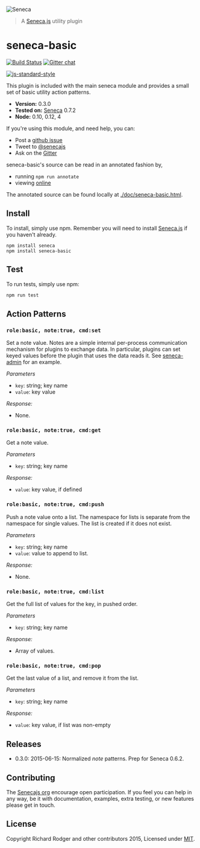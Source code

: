 ![Seneca](http://senecajs.org/files/assets/seneca-logo.png)
> A [Seneca.js][] utility plugin

# seneca-basic 
[![Build Status][travis-badge]][travis-url]
[![Gitter chat][gitter-badge]][gitter-url]

[![js-standard-style][standard-badge]][standard-style]

This plugin is included with the main seneca module and provides a
small set of basic utility action patterns.

- __Version:__ 0.3.0
- __Tested on:__ [Seneca](//github.com/rjrodger/seneca) 0.7.2
- __Node:__ 0.10, 0.12, 4

If you're using this module, and need help, you can:

- Post a [github issue](//github.com/rjrodger/seneca-basic/issues)
- Tweet to [@senecajs](http://twitter.com/senecajs)
- Ask on the [Gitter][gitter-url]

seneca-basic's source can be read in an annotated fashion by,
- running `npm run annotate`
- viewing [online](http://rjrodger.github.io/seneca-basic/doc/basic.html)

The annotated source can be found locally at [./doc/seneca-basic.html]().

## Install

To install, simply use npm. Remember you will need to install [Seneca.js] if you haven't already.

```
npm install seneca
npm install seneca-basic
```

## Test  

To run tests, simply use npm:

```sh
npm run test
```

## Action Patterns

### `role:basic, note:true, cmd:set`

Set a note value. Notes are a simple internal per-process
communication mechanism for plugins to exchange data. In particular,
plugins can set keyed values before the plugin that uses the data
reads it. See [seneca-admin](/rjrodger/seneca-admin) for an example.

_Parameters_
 
   * `key`:   string; key name
   * `value`: key value

_Response:_

   * None.


### `role:basic, note:true, cmd:get`

Get a note value.

_Parameters_
 
   * `key`:   string; key name

_Response:_

   * `value`: key value, if defined


### `role:basic, note:true, cmd:push`

Push a note value onto a list. The namespace for lists is separate
from the namespace for single values. The list is created if it does not exist.

_Parameters_
 
   * `key`: string; key name
   * `value`: value to append to list.

_Response:_

   * None.


### `role:basic, note:true, cmd:list`

Get the full list of values for the key, in pushed order.

_Parameters_
 
   * `key`: string; key name

_Response:_

   * Array of values.


### `role:basic, note:true, cmd:pop`

Get the last value of a list, and remove it from the list.

_Parameters_
 
   * `key`: string; key name

_Response:_

   * `value`: key value, if list was non-empty


## Releases
    
- 0.3.0: 2015-06-15: Normalized _note_ patterns. Prep for Seneca 0.6.2.

## Contributing
The [Senecajs org][] encourage open participation. If you feel you can help in any way, be it with
documentation, examples, extra testing, or new features please get in touch.

## License
Copyright Richard Rodger and other contributors 2015, Licensed under [MIT][].

[travis-badge]: https://travis-ci.org/senecajs/seneca-basic.svg?branch=master
[travis-url]: https://travis-ci.org/senecajs/seneca-basic
[gitter-badge]: https://badges.gitter.im/Join%20Chat.svg
[gitter-url]: https://gitter.im/senecajs/seneca
[standard-badge]: https://raw.githubusercontent.com/feross/standard/master/badge.png
[standard-style]: https://github.com/feross/standard

[MIT]: ./LICENSE
[Senecajs org]: https://github.com/senecajs/
[Seneca.js]: https://www.npmjs.com/package/seneca
[senecajs.org]: http://senecajs.org/
[github issue]: https://github.com/rjrodger/seneca-level-store/issues
[@senecajs]: http://twitter.com/senecajs